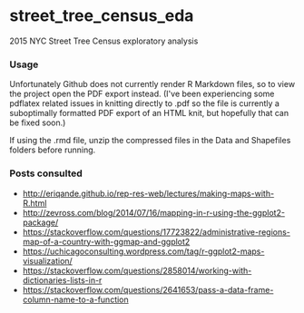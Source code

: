 # street_tree_census_eda
2015 NYC Street Tree Census exploratory analysis

### Usage
Unfortunately Github does not currently render R Markdown files, so to view the project open the PDF export instead. (I've been experiencing some pdflatex related issues in knitting directly to .pdf so the file is currently a suboptimally formatted PDF export of an HTML knit, but hopefully that can be fixed soon.)

If using the .rmd file, unzip the compressed files in the Data and Shapefiles folders before running.

### Posts consulted
- http://eriqande.github.io/rep-res-web/lectures/making-maps-with-R.html
- http://zevross.com/blog/2014/07/16/mapping-in-r-using-the-ggplot2-package/
- https://stackoverflow.com/questions/17723822/administrative-regions-map-of-a-country-with-ggmap-and-ggplot2
- https://uchicagoconsulting.wordpress.com/tag/r-ggplot2-maps-visualization/
- https://stackoverflow.com/questions/2858014/working-with-dictionaries-lists-in-r
- https://stackoverflow.com/questions/2641653/pass-a-data-frame-column-name-to-a-function
